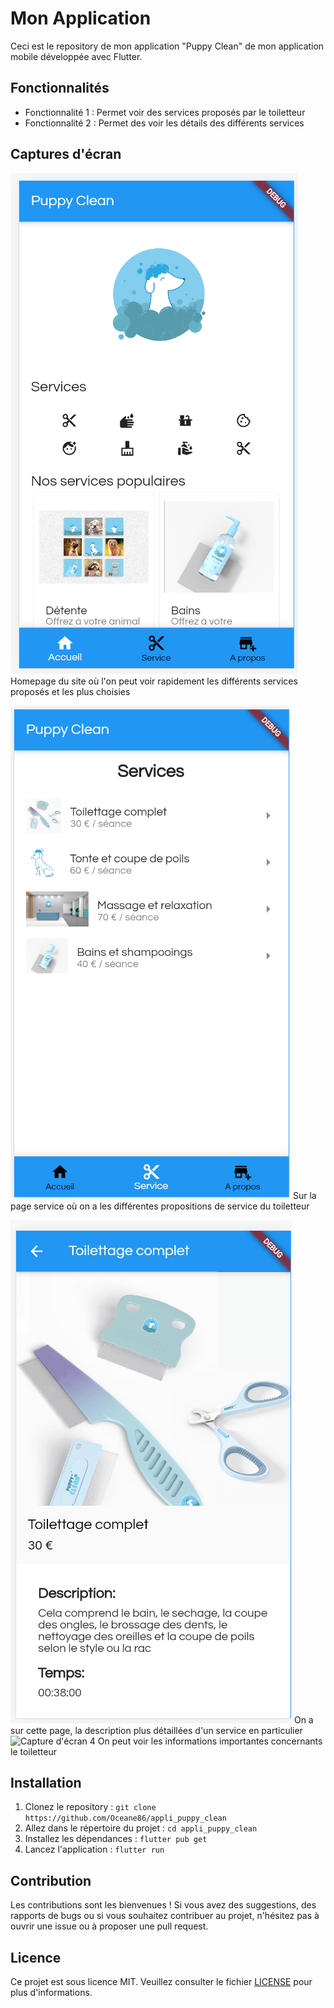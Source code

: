# Mon Application

Ceci est le repository de mon application "Puppy Clean" de mon application mobile développée avec Flutter.

## Fonctionnalités

- Fonctionnalité 1 : Permet voir des services proposés par le toiletteur
- Fonctionnalité 2 : Permet des voir les détails des différents services

## Captures d'écran

![Capture d'écran 1](./puppy_clean_fini/homepage_screen.png "Homepage")
Homepage du site où l'on peut voir rapidement les différents services proposés et les plus choisies

![Capture d'écran 2](./puppy_clean_fini/services_screen.png "Service")
Sur la page service où on a les différentes propositions de service du toiletteur

![Capture d'écran 3](./puppy_clean_fini/service2_screen.png "Service")
On a sur cette page, la description plus détaillées d'un service en particulier
![Capture d'écran 4](./puppy_clean_fini/about_screen.png "A propos")
On peut voir les informations importantes concernants le toiletteur

## Installation

1. Clonez le repository : `git clone https://github.com/Oceane86/appli_puppy_clean`
2. Allez dans le répertoire du projet : `cd appli_puppy_clean`
3. Installez les dépendances : `flutter pub get`
4. Lancez l'application : `flutter run`

## Contribution

Les contributions sont les bienvenues ! Si vous avez des suggestions, des rapports de bugs ou si vous souhaitez contribuer au projet, n'hésitez pas à ouvrir une issue ou à proposer une pull request.

## Licence

Ce projet est sous licence MIT. Veuillez consulter le fichier [LICENSE](LICENSE) pour plus d'informations.

